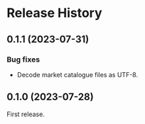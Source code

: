 # Release History

## 0.1.1 (2023-07-31)
### Bug fixes
- Decode market catalogue files as UTF-8.

## 0.1.0 (2023-07-28)
First release.